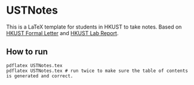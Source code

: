 # USTNotes
This is a LaTeX template for students in HKUST to take notes. Based on [HKUST Formal Letter](https://www.overleaf.com/latex/templates/hkust-letter-template/jkcyqtjgpqgq) and [HKUST Lab Report](https://www.overleaf.com/latex/templates/hkust-lab-report-template/wypwcqnrmhqj).


## How to run
```
pdflatex USTNotes.tex
pdflatex USTNotes.tex # run twice to make sure the table of contents is generated and correct.
```

